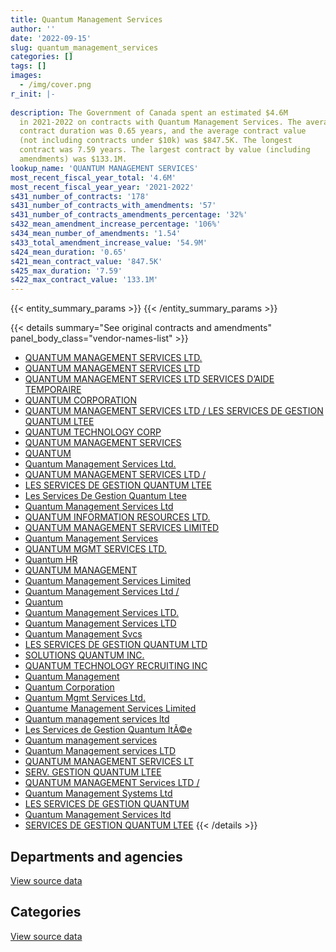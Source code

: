 ```yaml
---
title: Quantum Management Services
author: ''
date: '2022-09-15'
slug: quantum_management_services
categories: []
tags: []
images:
  - /img/cover.png
r_init: |-
  
description: The Government of Canada spent an estimated $4.6M
  in 2021-2022 on contracts with Quantum Management Services. The average
  contract duration was 0.65 years, and the average contract value
  (not including contracts under $10k) was $847.5K. The longest
  contract was 7.59 years. The largest contract by value (including
  amendments) was $133.1M.
lookup_name: 'QUANTUM MANAGEMENT SERVICES'
most_recent_fiscal_year_total: '4.6M'
most_recent_fiscal_year_year: '2021-2022'
s431_number_of_contracts: '178'
s431_number_of_contracts_with_amendments: '57'
s431_number_of_contracts_amendments_percentage: '32%'
s432_mean_amendment_increase_percentage: '106%'
s434_mean_number_of_amendments: '1.54'
s433_total_amendment_increase_value: '54.9M'
s424_mean_duration: '0.65'
s421_mean_contract_value: '847.5K'
s425_max_duration: '7.59'
s422_max_contract_value: '133.1M'
---
```


<script src="/rmarkdown-libs/htmlwidgets/htmlwidgets.js"></script>
<link href="/rmarkdown-libs/datatables-css/datatables-crosstalk.css" rel="stylesheet" />
<script src="/rmarkdown-libs/datatables-binding/datatables.js"></script>
<script src="/rmarkdown-libs/jquery/jquery-3.6.0.min.js"></script>
<link href="/rmarkdown-libs/dt-core-bootstrap/css/dataTables.bootstrap.min.css" rel="stylesheet" />
<link href="/rmarkdown-libs/dt-core-bootstrap/css/dataTables.bootstrap.extra.css" rel="stylesheet" />
<script src="/rmarkdown-libs/dt-core-bootstrap/js/jquery.dataTables.min.js"></script>
<script src="/rmarkdown-libs/dt-core-bootstrap/js/dataTables.bootstrap.min.js"></script>
<link href="/rmarkdown-libs/crosstalk/css/crosstalk.min.css" rel="stylesheet" />
<script src="/rmarkdown-libs/crosstalk/js/crosstalk.min.js"></script>
<script src="/rmarkdown-libs/htmlwidgets/htmlwidgets.js"></script>
<link href="/rmarkdown-libs/datatables-css/datatables-crosstalk.css" rel="stylesheet" />
<script src="/rmarkdown-libs/datatables-binding/datatables.js"></script>
<script src="/rmarkdown-libs/jquery/jquery-3.6.0.min.js"></script>
<link href="/rmarkdown-libs/dt-core-bootstrap/css/dataTables.bootstrap.min.css" rel="stylesheet" />
<link href="/rmarkdown-libs/dt-core-bootstrap/css/dataTables.bootstrap.extra.css" rel="stylesheet" />
<script src="/rmarkdown-libs/dt-core-bootstrap/js/jquery.dataTables.min.js"></script>
<script src="/rmarkdown-libs/dt-core-bootstrap/js/dataTables.bootstrap.min.js"></script>
<link href="/rmarkdown-libs/crosstalk/css/crosstalk.min.css" rel="stylesheet" />
<script src="/rmarkdown-libs/crosstalk/js/crosstalk.min.js"></script>

{{< entity_summary_params >}}
{{< /entity_summary_params >}}

{{< details summary="See original contracts and amendments" panel_body_class="vendor-names-list" >}}
- [QUANTUM MANAGEMENT SERVICES LTD.](https://search.open.canada.ca/en/ct/?sort=contract_value_f%20desc&page=1&search_text=%22QUANTUM%20MANAGEMENT%20SERVICES%20LTD.%22)
- [QUANTUM MANAGEMENT SERVICES LTD](https://search.open.canada.ca/en/ct/?sort=contract_value_f%20desc&page=1&search_text=%22QUANTUM%20MANAGEMENT%20SERVICES%20LTD%22)
- [QUANTUM MANAGEMENT SERVICES LTD SERVICES D’AIDE TEMPORAIRE](https://search.open.canada.ca/en/ct/?sort=contract_value_f%20desc&page=1&search_text=%22QUANTUM%20MANAGEMENT%20SERVICES%20LTD%20SERVICES%20D%27AIDE%20TEMPORAIRE%22)
- [QUANTUM CORPORATION](https://search.open.canada.ca/en/ct/?sort=contract_value_f%20desc&page=1&search_text=%22QUANTUM%20CORPORATION%22)
- [QUANTUM MANAGEMENT SERVICES LTD / LES SERVICES DE GESTION QUANTUM LTEE](https://search.open.canada.ca/en/ct/?sort=contract_value_f%20desc&page=1&search_text=%22QUANTUM%20MANAGEMENT%20SERVICES%20LTD%20%2f%20LES%20SERVICES%20DE%20GESTION%20QUANTUM%20LTEE%22)
- [QUANTUM TECHNOLOGY CORP](https://search.open.canada.ca/en/ct/?sort=contract_value_f%20desc&page=1&search_text=%22QUANTUM%20TECHNOLOGY%20CORP%22)
- [QUANTUM MANAGEMENT SERVICES](https://search.open.canada.ca/en/ct/?sort=contract_value_f%20desc&page=1&search_text=%22QUANTUM%20MANAGEMENT%20SERVICES%22)
- [QUANTUM](https://search.open.canada.ca/en/ct/?sort=contract_value_f%20desc&page=1&search_text=%22QUANTUM%22)
- [Quantum Management Services Ltd.](https://search.open.canada.ca/en/ct/?sort=contract_value_f%20desc&page=1&search_text=%22Quantum%20Management%20Services%20Ltd.%22)
- [QUANTUM MANAGEMENT SERVICES LTD /](https://search.open.canada.ca/en/ct/?sort=contract_value_f%20desc&page=1&search_text=%22QUANTUM%20MANAGEMENT%20SERVICES%20LTD%20%2f%22)
- [LES SERVICES DE GESTION QUANTUM LTEE](https://search.open.canada.ca/en/ct/?sort=contract_value_f%20desc&page=1&search_text=%22LES%20SERVICES%20DE%20GESTION%20QUANTUM%20LTEE%22)
- [Les Services De Gestion Quantum Ltee](https://search.open.canada.ca/en/ct/?sort=contract_value_f%20desc&page=1&search_text=%22Les%20Services%20De%20Gestion%20Quantum%20Ltee%22)
- [Quantum Management Services Ltd](https://search.open.canada.ca/en/ct/?sort=contract_value_f%20desc&page=1&search_text=%22Quantum%20Management%20Services%20Ltd%22)
- [QUANTUM INFORMATION RESOURCES LTD.](https://search.open.canada.ca/en/ct/?sort=contract_value_f%20desc&page=1&search_text=%22QUANTUM%20INFORMATION%20RESOURCES%20LTD.%22)
- [QUANTUM MANAGEMENT SERVICES LIMITED](https://search.open.canada.ca/en/ct/?sort=contract_value_f%20desc&page=1&search_text=%22QUANTUM%20MANAGEMENT%20SERVICES%20LIMITED%22)
- [Quantum Management Services](https://search.open.canada.ca/en/ct/?sort=contract_value_f%20desc&page=1&search_text=%22Quantum%20Management%20Services%22)
- [QUANTUM MGMT SERVICES LTD.](https://search.open.canada.ca/en/ct/?sort=contract_value_f%20desc&page=1&search_text=%22QUANTUM%20MGMT%20SERVICES%20LTD.%22)
- [Quantum HR](https://search.open.canada.ca/en/ct/?sort=contract_value_f%20desc&page=1&search_text=%22Quantum%20HR%22)
- [QUANTUM MANAGEMENT](https://search.open.canada.ca/en/ct/?sort=contract_value_f%20desc&page=1&search_text=%22QUANTUM%20MANAGEMENT%22)
- [Quantum Management Services Limited](https://search.open.canada.ca/en/ct/?sort=contract_value_f%20desc&page=1&search_text=%22Quantum%20Management%20Services%20Limited%22)
- [Quantum Management Services Ltd /](https://search.open.canada.ca/en/ct/?sort=contract_value_f%20desc&page=1&search_text=%22Quantum%20Management%20Services%20Ltd%20%2f%22)
- [Quantum](https://search.open.canada.ca/en/ct/?sort=contract_value_f%20desc&page=1&search_text=%22Quantum%22)
- [Quantum Management Services LTD.](https://search.open.canada.ca/en/ct/?sort=contract_value_f%20desc&page=1&search_text=%22Quantum%20Management%20Services%20LTD.%22)
- [Quantum Management Services LTD](https://search.open.canada.ca/en/ct/?sort=contract_value_f%20desc&page=1&search_text=%22Quantum%20Management%20Services%20LTD%22)
- [Quantum Management Svcs](https://search.open.canada.ca/en/ct/?sort=contract_value_f%20desc&page=1&search_text=%22Quantum%20Management%20Svcs%22)
- [LES SERVICES DE GESTION QUANTUM LTD](https://search.open.canada.ca/en/ct/?sort=contract_value_f%20desc&page=1&search_text=%22LES%20SERVICES%20DE%20GESTION%20QUANTUM%20LTD%22)
- [SOLUTIONS QUANTUM INC.](https://search.open.canada.ca/en/ct/?sort=contract_value_f%20desc&page=1&search_text=%22SOLUTIONS%20QUANTUM%20INC.%22)
- [QUANTUM TECHNOLOGY RECRUITING INC](https://search.open.canada.ca/en/ct/?sort=contract_value_f%20desc&page=1&search_text=%22QUANTUM%20TECHNOLOGY%20RECRUITING%20INC%22)
- [Quantum Management](https://search.open.canada.ca/en/ct/?sort=contract_value_f%20desc&page=1&search_text=%22Quantum%20Management%22)
- [Quantum Corporation](https://search.open.canada.ca/en/ct/?sort=contract_value_f%20desc&page=1&search_text=%22Quantum%20Corporation%22)
- [Quantum Mgmt Services Ltd.](https://search.open.canada.ca/en/ct/?sort=contract_value_f%20desc&page=1&search_text=%22Quantum%20Mgmt%20Services%20Ltd.%22)
- [Quantume Management Services Limited](https://search.open.canada.ca/en/ct/?sort=contract_value_f%20desc&page=1&search_text=%22Quantume%20Management%20Services%20Limited%22)
- [Quantum management services ltd](https://search.open.canada.ca/en/ct/?sort=contract_value_f%20desc&page=1&search_text=%22Quantum%20management%20services%20ltd%22)
- [Les Services de Gestion Quantum ltÃ©e](https://search.open.canada.ca/en/ct/?sort=contract_value_f%20desc&page=1&search_text=%22Les%20Services%20de%20Gestion%20Quantum%20lt%c3%83%c2%a9e%22)
- [Quantum management services](https://search.open.canada.ca/en/ct/?sort=contract_value_f%20desc&page=1&search_text=%22Quantum%20management%20services%22)
- [Quantum Management services LTD](https://search.open.canada.ca/en/ct/?sort=contract_value_f%20desc&page=1&search_text=%22Quantum%20Management%20services%20LTD%22)
- [QUANTUM MANAGEMENT SERVICES LT](https://search.open.canada.ca/en/ct/?sort=contract_value_f%20desc&page=1&search_text=%22QUANTUM%20MANAGEMENT%20SERVICES%20LT%22)
- [SERV. GESTION QUANTUM LTEE](https://search.open.canada.ca/en/ct/?sort=contract_value_f%20desc&page=1&search_text=%22SERV.%20GESTION%20QUANTUM%20LTEE%22)
- [QUANTUM MANAGEMENT Services LTD /](https://search.open.canada.ca/en/ct/?sort=contract_value_f%20desc&page=1&search_text=%22QUANTUM%20MANAGEMENT%20Services%20LTD%20%2f%22)
- [Quantum Management Systems Ltd](https://search.open.canada.ca/en/ct/?sort=contract_value_f%20desc&page=1&search_text=%22Quantum%20Management%20Systems%20Ltd%22)
- [LES SERVICES DE GESTION QUANTUM](https://search.open.canada.ca/en/ct/?sort=contract_value_f%20desc&page=1&search_text=%22LES%20SERVICES%20DE%20GESTION%20QUANTUM%22)
- [Quantum Management Services ltd](https://search.open.canada.ca/en/ct/?sort=contract_value_f%20desc&page=1&search_text=%22Quantum%20Management%20Services%20ltd%22)
- [SERVICES DE GESTION QUANTUM LTEE](https://search.open.canada.ca/en/ct/?sort=contract_value_f%20desc&page=1&search_text=%22SERVICES%20DE%20GESTION%20QUANTUM%20LTEE%22)
{{< /details >}}

## Departments and agencies

<div id="htmlwidget-1" style="width:100%;height:auto;" class="datatables html-widget"></div>
<script type="application/json" data-for="htmlwidget-1">{"x":{"style":"bootstrap","filter":"none","vertical":false,"data":[["<a href=\"/departments/aandc-aadnc/\">Crown-Indigenous Relations and Northern Affairs Canada<\/a>","<a href=\"/departments/acoa-apeca/\">Atlantic Canada Opportunities Agency<\/a>","<a href=\"/departments/csa-asc/\">Canadian Space Agency<\/a>","<a href=\"/departments/csc-scc/\">Correctional Service of Canada<\/a>","<a href=\"/departments/dfatd-maecd/\">Global Affairs Canada<\/a>","<a href=\"/departments/dfo-mpo/\">Fisheries and Oceans Canada<\/a>","<a href=\"/departments/dnd-mdn/\">National Defence<\/a>","<a href=\"/departments/ec/\">Environment and Climate Change Canada<\/a>","<a href=\"/departments/elections/\">Elections Canada<\/a>","<a href=\"/departments/esdc-edsc/\">Employment and Social Development Canada<\/a>","<a href=\"/departments/fcac-acfc/\">Financial Consumer Agency of Canada<\/a>","<a href=\"/departments/fja-cmf/\">Office of the Commissioner for Federal Judicial Affairs Canada<\/a>","<a href=\"/departments/hc-sc/\">Health Canada<\/a>","<a href=\"/departments/iaac-aeic/\">Impact Assessment Agency of Canada<\/a>","<a href=\"/departments/ic/\">Innovation, Science and Economic Development Canada<\/a>","<a href=\"/departments/isc-sac/\">Indigenous Services Canada<\/a>","<a href=\"/departments/lac-bac/\">Library and Archives Canada<\/a>","<a href=\"/departments/nrc-cnrc/\">National Research Council Canada<\/a>","<a href=\"/departments/nrcan-rncan/\">Natural Resources Canada<\/a>","<a href=\"/departments/nserc-crsng/\">Natural Sciences and Engineering Research Council of Canada<\/a>","<a href=\"/departments/phac-aspc/\">Public Health Agency of Canada<\/a>","<a href=\"/departments/ps-sp/\">Public Safety Canada<\/a>","<a href=\"/departments/pwgsc-tpsgc/\">Public Services and Procurement Canada<\/a>","<a href=\"/departments/ssc-spc/\">Shared Services Canada<\/a>","<a href=\"/departments/sshrc-crsh/\">Social Sciences and Humanities Research Council of Canada<\/a>","<a href=\"/departments/tc/\">Transport Canada<\/a>","<a href=\"/departments/wage/\">Department for Women and Gender Equality<\/a>"],[36072.55,null,null,208994.14,48264.7,131494.55,362215.88,null,null,17538470.16,16469.26,24905.2,476924.87,0,152327.66,63149.4,13070.88,298616.21,43975.89,null,18050.06,null,354.94,48865.61,63812.63,20672.05,null],[null,null,16084.43,176130.55,null,31254.43,113582.1,35817.01,385427.21,17582542.22,null,null,234288.24,null,94726.23,100253.88,null,129955.29,null,41496.41,24516.06,null,9992.81,null,null,24017.2,null],[null,null,null,128737.16,null,73757.32,27881.79,null,264442.5,17534502.49,null,null,832.28,null,34299.03,null,null,null,null,22093.37,null,0,19780.08,null,null,null,15866.98],[null,7984.83,null,44793.5,null,33063.8,59280.93,null,0,4371615.69,null,null,null,null,null,null,null,null,null,45956.18,null,null,10057.67,null,null,null,7477.54]],"container":"<table class=\"table table-striped table-hover row-border order-column display\">\n  <thead>\n    <tr>\n      <th>Department<\/th>\n      <th>2018-2019<\/th>\n      <th>2019-2020<\/th>\n      <th>2020-2021<\/th>\n      <th>2021-2022<\/th>\n    <\/tr>\n  <\/thead>\n<\/table>","options":{"order":[[4,"desc"]],"pageLength":10,"autoWidth":true,"columnDefs":[{"targets":1,"render":"function(data, type, row, meta) {\n    return type !== 'display' ? data : DTWidget.formatCurrency(data, \"$\", 2, 3, \",\", \".\", true, null);\n  }"},{"targets":2,"render":"function(data, type, row, meta) {\n    return type !== 'display' ? data : DTWidget.formatCurrency(data, \"$\", 2, 3, \",\", \".\", true, null);\n  }"},{"targets":3,"render":"function(data, type, row, meta) {\n    return type !== 'display' ? data : DTWidget.formatCurrency(data, \"$\", 2, 3, \",\", \".\", true, null);\n  }"},{"targets":4,"render":"function(data, type, row, meta) {\n    return type !== 'display' ? data : DTWidget.formatCurrency(data, \"$\", 2, 3, \",\", \".\", true, null);\n  }"},{"width":"16%","targets":[1,2,3,4]},{"className":"dt-right","targets":[1,2,3,4]}],"orderClasses":false}},"evals":["options.columnDefs.0.render","options.columnDefs.1.render","options.columnDefs.2.render","options.columnDefs.3.render"],"jsHooks":[]}</script>
<p class="text-right">
<a href="https://github.com/GoC-Spending/contracts-data/tree/main/data/out/vendors/quantum_management_services/summary_by_fiscal_year_by_department.csv" class="source-data-link btn btn-link">View source data</a>
</p>

## Categories

<div id="htmlwidget-2" style="width:100%;height:auto;" class="datatables html-widget"></div>
<script type="application/json" data-for="htmlwidget-2">{"x":{"style":"bootstrap","filter":"none","vertical":false,"data":[["<a href=\"/categories/facilities_and_construction/\">Facilities and construction<\/a>","<a href=\"/categories/defence/\">Defence<\/a>","<a href=\"/categories/professional_services/\">Professional services<\/a>","<a href=\"/categories/information_technology/\">Information technology<\/a>","<a href=\"/categories/human_capital/\">Human capital<\/a>"],[269555.68,29043.52,19211259.12,48854.99,7993.32],[67204.29,69236.66,18764905.64,98737.49,null],[null,19640.38,18068253.58,34299.03,null],[null,null,4580230.13,null,null]],"container":"<table class=\"table table-striped table-hover row-border order-column display\">\n  <thead>\n    <tr>\n      <th>Category<\/th>\n      <th>2018-2019<\/th>\n      <th>2019-2020<\/th>\n      <th>2020-2021<\/th>\n      <th>2021-2022<\/th>\n    <\/tr>\n  <\/thead>\n<\/table>","options":{"order":[[4,"desc"]],"dom":"t","pageLength":30,"autoWidth":true,"columnDefs":[{"targets":1,"render":"function(data, type, row, meta) {\n    return type !== 'display' ? data : DTWidget.formatCurrency(data, \"$\", 2, 3, \",\", \".\", true, null);\n  }"},{"targets":2,"render":"function(data, type, row, meta) {\n    return type !== 'display' ? data : DTWidget.formatCurrency(data, \"$\", 2, 3, \",\", \".\", true, null);\n  }"},{"targets":3,"render":"function(data, type, row, meta) {\n    return type !== 'display' ? data : DTWidget.formatCurrency(data, \"$\", 2, 3, \",\", \".\", true, null);\n  }"},{"targets":4,"render":"function(data, type, row, meta) {\n    return type !== 'display' ? data : DTWidget.formatCurrency(data, \"$\", 2, 3, \",\", \".\", true, null);\n  }"},{"width":"16%","targets":[1,2,3,4]},{"className":"dt-right","targets":[1,2,3,4]}],"orderClasses":false,"lengthMenu":[10,25,30,50,100]}},"evals":["options.columnDefs.0.render","options.columnDefs.1.render","options.columnDefs.2.render","options.columnDefs.3.render"],"jsHooks":[]}</script>
<p class="text-right">
<a href="https://github.com/GoC-Spending/contracts-data/tree/main/data/out/vendors/quantum_management_services/summary_by_fiscal_year_by_category.csv" class="source-data-link btn btn-link">View source data</a>
</p>

